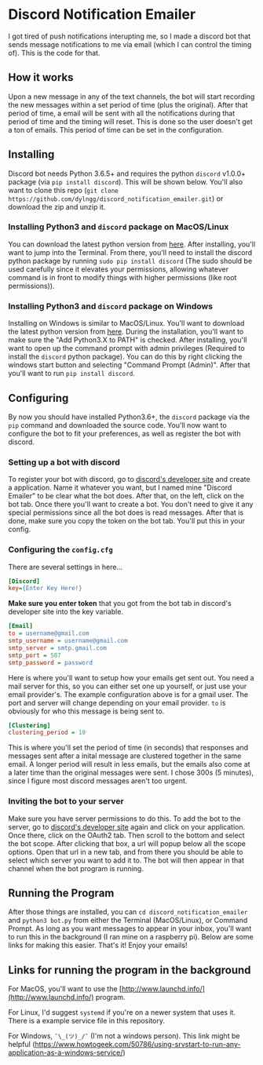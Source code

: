 # Discord Notification Emailer

I got tired of push notifications interupting me, so I made a discord bot that sends message notifications to me via email (which I can control the timing of). This is the code for that.

## How it works

Upon a new message in any of the text channels, the bot will start recording the new messages within a set period of time (plus the original). After that period of time, a email will be sent with all the notifications during that period of time and the timing will reset. This is done so the user doesn't get a ton of emails. This period of time can be set in the configuration.

## Installing

Discord bot needs Python 3.6.5+ and requires the python `discord` v1.0.0+ package (via `pip install discord`). This will be shown below. You'll also want to clone this repo (`git clone https://github.com/dylngg/discord_notification_emailer.git`) or download the zip and unzip it.

### Installing Python3 and `discord` package on MacOS/Linux

You can download the latest python version from [here](https://www.python.org/downloads/ "Python Downloads"). After installing, you'll want to jump into the Terminal. From there, you'll need to install the discord python package by running `sudo pip install discord` (The sudo should be used carefully since it elevates your permissions, allowing whatever command is in front to modify things with higher permissions (like root permissions)).

### Installing Python3 and `discord` package on Windows

Installing on Windows is similar to MacOS/Linux. You'll want to download the latest python version from [here](https://www.python.org/downloads/ "Python Downloads"). During the installation, you'll want to make sure the "Add Python3.X to PATH" is checked. After installing, you'll want to open up the command prompt with admin privileges (Required to install the `discord` python package). You can do this by right clicking the windows start button and selecting "Command Prompt (Admin)". After that you'll want to run `pip install discord`.

## Configuring

By now you should have installed Python3.6+, the `discord` package via the `pip` command and downloaded the source code. You'll now want to configure the bot to fit your preferences, as well as register the bot with discord.

### Setting up a bot with discord

To register your bot with discord, go to [discord's developer site](https://discordapp.com/developers/applications/) and create a application. Name it whatever you want, but I named mine "Discord Emailer" to be clear what the bot does. After that, on the left, click on the bot tab. Once there you'll want to create a bot. You don't need to give it any special permissions since all the bot does is read messages. After that is done, make sure you copy the token on the bot tab. You'll put this in your config.

### Configuring the `config.cfg`

There are several settings in here...

```INI
[Discord]
key={Enter Key Here!}
```

**Make sure you enter token** that you got from the bot tab in discord's developer site into the key variable.

```INI
[Email]
to = username@gmail.com
smtp_username = username@gmail.com
smtp_server = smtp.gmail.com
smtp_port = 587
smtp_password = password
```

Here is where you'll want to setup how your emails get sent out. You need a mail server for this, so you can either set one up yourself, or just use your email provider's. The example configuration above is for a gmail user. The port and server will change depending on your email provider. `to` is obviously for who this message is being sent to.

```INI
[Clustering]
clustering_period = 10
```

This is where you'll set the period of time (in seconds) that responses and messages sent after a inital message are clustered together in the same email. A longer period will result in less emails, but the emails also come at a later time than the original messages were sent. I chose 300s (5 minutes), since I figure most discord messages aren't too urgent.

### Inviting the bot to your server

Make sure you have server permissions to do this. To add the bot to the server, go to [discord's developer site](https://discordapp.com/developers/applications/) again and click on your application. Once there, click on the OAuth2 tab. Then scroll to the bottom and select the bot scope. After clicking that box, a url will popup below all the scope options. Open that url in a new tab, and from there you should be able to select which server you want to add it to. The bot will then appear in that channel when the bot program is running.

## Running the Program

After those things are installed, you can `cd discord_notification_emailer` and `python3 bot.py` from either the Terminal (MacOS/Linux), or Command Prompt. As long as you want messages to appear in your inbox, you'll want to run this in the background (I ran mine on a raspberry pi). Below are some links for making this easier. That's it! Enjoy your emails!

## Links for running the program in the background

For MacOS, you'll want to use the [http://www.launchd.info/](http://www.launchd.info/) program.

For Linux, I'd suggest `systemd` if you're on a newer system that uses it. There is a example service file in this repository.

For Windows, `¯\_(ツ)_/¯` (I'm not a windows person). This link might be helpful (https://www.howtogeek.com/50786/using-srvstart-to-run-any-application-as-a-windows-service/)

